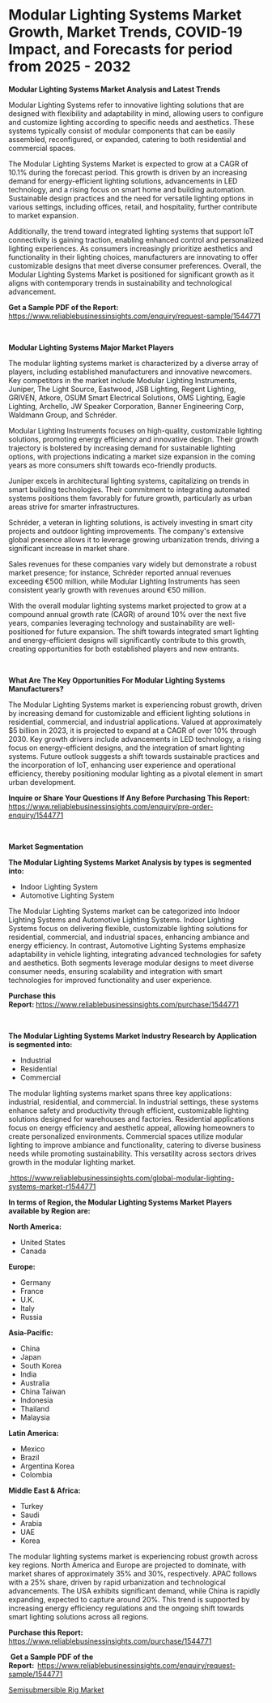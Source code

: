<p><h1>Modular Lighting Systems Market Growth, Market Trends, COVID-19 Impact, and Forecasts for period from 2025 - 2032</h1></p><p><strong>Modular Lighting Systems Market Analysis and Latest Trends</strong></p>
<p><p>Modular Lighting Systems refer to innovative lighting solutions that are designed with flexibility and adaptability in mind, allowing users to configure and customize lighting according to specific needs and aesthetics. These systems typically consist of modular components that can be easily assembled, reconfigured, or expanded, catering to both residential and commercial spaces.</p><p>The Modular Lighting Systems Market is expected to grow at a CAGR of 10.1% during the forecast period. This growth is driven by an increasing demand for energy-efficient lighting solutions, advancements in LED technology, and a rising focus on smart home and building automation. Sustainable design practices and the need for versatile lighting options in various settings, including offices, retail, and hospitality, further contribute to market expansion.</p><p>Additionally, the trend toward integrated lighting systems that support IoT connectivity is gaining traction, enabling enhanced control and personalized lighting experiences. As consumers increasingly prioritize aesthetics and functionality in their lighting choices, manufacturers are innovating to offer customizable designs that meet diverse consumer preferences. Overall, the Modular Lighting Systems Market is positioned for significant growth as it aligns with contemporary trends in sustainability and technological advancement.</p></p>
<p><strong>Get a Sample PDF of the Report:&nbsp;</strong> <a href="https://www.reliablebusinessinsights.com/enquiry/request-sample/1544771?utm_campaign=2286&utm_medium=2&utm_source=Github&utm_content=ia&utm_term=17022025&utm_id=modular-lighting-systems">https://www.reliablebusinessinsights.com/enquiry/request-sample/1544771</a></p>
<p>&nbsp;</p>
<p><strong>Modular Lighting Systems Major Market Players</strong></p>
<p><p>The modular lighting systems market is characterized by a diverse array of players, including established manufacturers and innovative newcomers. Key competitors in the market include Modular Lighting Instruments, Juniper, The Light Source, Eastwood, JSB Lighting, Regent Lighting, GRIVEN, Atkore, OSUM Smart Electrical Solutions, OMS Lighting, Eagle Lighting, Archello, JW Speaker Corporation, Banner Engineering Corp, Waldmann Group, and Schréder.</p><p>Modular Lighting Instruments focuses on high-quality, customizable lighting solutions, promoting energy efficiency and innovative design. Their growth trajectory is bolstered by increasing demand for sustainable lighting options, with projections indicating a market size expansion in the coming years as more consumers shift towards eco-friendly products.</p><p>Juniper excels in architectural lighting systems, capitalizing on trends in smart building technologies. Their commitment to integrating automated systems positions them favorably for future growth, particularly as urban areas strive for smarter infrastructures.</p><p>Schréder, a veteran in lighting solutions, is actively investing in smart city projects and outdoor lighting improvements. The company's extensive global presence allows it to leverage growing urbanization trends, driving a significant increase in market share.</p><p>Sales revenues for these companies vary widely but demonstrate a robust market presence; for instance, Schréder reported annual revenues exceeding €500 million, while Modular Lighting Instruments has seen consistent yearly growth with revenues around €50 million. </p><p>With the overall modular lighting systems market projected to grow at a compound annual growth rate (CAGR) of around 10% over the next five years, companies leveraging technology and sustainability are well-positioned for future expansion. The shift towards integrated smart lighting and energy-efficient designs will significantly contribute to this growth, creating opportunities for both established players and new entrants.</p></p>
<p>&nbsp;</p>
<p><strong>What Are The Key Opportunities For Modular Lighting Systems Manufacturers?</strong></p>
<p><p>The Modular Lighting Systems market is experiencing robust growth, driven by increasing demand for customizable and efficient lighting solutions in residential, commercial, and industrial applications. Valued at approximately $5 billion in 2023, it is projected to expand at a CAGR of over 10% through 2030. Key growth drivers include advancements in LED technology, a rising focus on energy-efficient designs, and the integration of smart lighting systems. Future outlook suggests a shift towards sustainable practices and the incorporation of IoT, enhancing user experience and operational efficiency, thereby positioning modular lighting as a pivotal element in smart urban development.</p></p>
<p><strong>Inquire or Share Your Questions If Any Before Purchasing This Report:</strong> <a href="https://www.reliablebusinessinsights.com/enquiry/pre-order-enquiry/1544771?utm_campaign=2286&utm_medium=2&utm_source=Github&utm_content=ia&utm_term=17022025&utm_id=modular-lighting-systems">https://www.reliablebusinessinsights.com/enquiry/pre-order-enquiry/1544771</a></p>
<p>&nbsp;</p>
<p><strong>Market Segmentation</strong></p>
<p><strong>The Modular Lighting Systems Market Analysis by types is segmented into:</strong></p>
<p><ul><li>Indoor Lighting System</li><li>Automotive Lighting System</li></ul></p>
<p><p>The Modular Lighting Systems market can be categorized into Indoor Lighting Systems and Automotive Lighting Systems. Indoor Lighting Systems focus on delivering flexible, customizable lighting solutions for residential, commercial, and industrial spaces, enhancing ambiance and energy efficiency. In contrast, Automotive Lighting Systems emphasize adaptability in vehicle lighting, integrating advanced technologies for safety and aesthetics. Both segments leverage modular designs to meet diverse consumer needs, ensuring scalability and integration with smart technologies for improved functionality and user experience.</p></p>
<p><strong>Purchase this Report:&nbsp;</strong><a href="https://www.reliablebusinessinsights.com/purchase/1544771?utm_campaign=2286&utm_medium=2&utm_source=Github&utm_content=ia&utm_term=17022025&utm_id=modular-lighting-systems">https://www.reliablebusinessinsights.com/purchase/1544771</a></p>
<p>&nbsp;</p>
<p><strong>The Modular Lighting Systems Market Industry Research by Application is segmented into:</strong></p>
<p><ul><li>Industrial</li><li>Residential</li><li>Commercial</li></ul></p>
<p><p>The modular lighting systems market spans three key applications: industrial, residential, and commercial. In industrial settings, these systems enhance safety and productivity through efficient, customizable lighting solutions designed for warehouses and factories. Residential applications focus on energy efficiency and aesthetic appeal, allowing homeowners to create personalized environments. Commercial spaces utilize modular lighting to improve ambiance and functionality, catering to diverse business needs while promoting sustainability. This versatility across sectors drives growth in the modular lighting market.</p></p>
<p><a href="https://www.reliablebusinessinsights.com/global-modular-lighting-systems-market-r1544771?utm_campaign=2286&utm_medium=2&utm_source=Github&utm_content=ia&utm_term=17022025&utm_id=modular-lighting-systems">&nbsp;https://www.reliablebusinessinsights.com/global-modular-lighting-systems-market-r1544771</a></p>
<p><strong>In terms of Region, the Modular Lighting Systems Market Players available by Region are:</strong></p>
<p>
    <p> <strong> North America: </strong>
        <ul>
            <li>United States</li>
            <li>Canada</li>
        </ul>
        </p> 
    <p> <strong> Europe: </strong>
        <ul>
            <li>Germany</li>
            <li>France</li>
            <li>U.K.</li>
            <li>Italy</li>
            <li>Russia</li>
        </ul>
        </p> 
    <p> <strong> Asia-Pacific: </strong>
        <ul>
            <li>China</li>
            <li>Japan</li>
            <li>South Korea</li>
            <li>India</li>
            <li>Australia</li>
            <li>China Taiwan</li>
            <li>Indonesia</li>
            <li>Thailand</li>
            <li>Malaysia</li>
        </ul>
        </p> 
    <p> <strong> Latin America: </strong>
        <ul>
            <li>Mexico</li>
            <li>Brazil</li>
            <li>Argentina Korea</li>
            <li>Colombia</li>
        </ul>
        </p> 
    <p> <strong> Middle East & Africa: </strong>
        <ul>
            <li>Turkey</li>
            <li>Saudi</li>
            <li>Arabia</li>
            <li>UAE</li>
            <li>Korea</li>
        </ul>
    </p>
    </p>
<p><p>The modular lighting systems market is experiencing robust growth across key regions. North America and Europe are projected to dominate, with market shares of approximately 35% and 30%, respectively. APAC follows with a 25% share, driven by rapid urbanization and technological advancements. The USA exhibits significant demand, while China is rapidly expanding, expected to capture around 20%. This trend is supported by increasing energy efficiency regulations and the ongoing shift towards smart lighting solutions across all regions.</p></p>
<p><strong>Purchase this Report: </strong><a href="https://www.reliablebusinessinsights.com/purchase/1544771?utm_campaign=2286&utm_medium=2&utm_source=Github&utm_content=ia&utm_term=17022025&utm_id=modular-lighting-systems">https://www.reliablebusinessinsights.com/purchase/1544771</a></p>
<p>&nbsp;<strong>Get a Sample PDF of the Report:&nbsp;&nbsp;</strong><a href="https://www.reliablebusinessinsights.com/enquiry/request-sample/1544771?utm_campaign=2286&utm_medium=2&utm_source=Github&utm_content=ia&utm_term=17022025&utm_id=modular-lighting-systems">https://www.reliablebusinessinsights.com/enquiry/request-sample/1544771</a></p>
<p><strong></strong></p>
<p><p><a href="https://github.com/triattwood9919/Market-Research-Report-List-1/blob/main/semisubmersible-rig-market.md?utm_campaign=2286&utm_medium=2&utm_source=Github&utm_content=ia&utm_term=17022025&utm_id=modular-lighting-systems">Semisubmersible Rig Market</a></p></p>